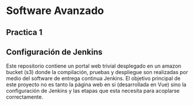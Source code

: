 # Software Avanzado
## Practica 1
## Configuración de Jenkins
Este repositorio contiene un portal web trivial desplegado en un amazon bucket (s3) donde la compilación, pruebas y despliegue
son realizadas por medio del software de entrega continua Jenkins. El objetivo principal de este proyecto no es tanto la página web
en si (desarrollada en Vue) sino la configuración de Jenkins y las etapas que esta necesita para acoplarse correctamente.

